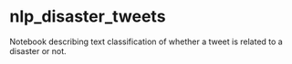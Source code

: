 # nlp_disaster_tweets
Notebook describing text classification of whether a tweet is related to a disaster or not.
